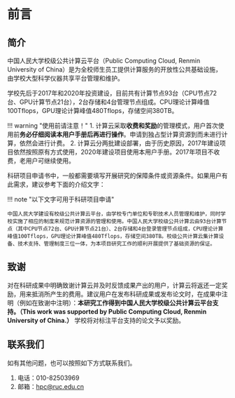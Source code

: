 # 前言

## 简介

中国人民大学校级公共计算云平台（Public Computing Cloud, Renmin University of China）是为全校师生员工提供计算服务的开放性公共基础设施，由学校大型科学仪器共享平台管理和维护。

学校先后于2017年和2020年投资建设，目前共有计算节点93台（CPU节点72台、GPU计算节点21台），2台存储和4台管理节点组成。CPU理论计算峰值100Tflops，GPU理论计算峰值480Tflops，存储空间380TB。

!!! warning "使用前请注意！"
    1. 计算云采取**收费和奖励**的管理模式，用户首次使用前**务必仔细阅读本用户手册后再进行操作**。申请到独占型计算资源到而未进行计算，依然会进行计费。
    2. 计算云分两批建设部署，由于历史原因，2017年建设项目依然按照原有方式使用，2020年建设项目使用本用户手册。2017年项目不收费，老用户可继续使用。

科研项目申请书中，一般都需要填写开展研究的保障条件或资源条件。如果用户有此需求，建议参考下面的介绍文字：

!!! note "以下文字可用于科研项目申请"

    中国人民大学建设有校级公共计算云平台，由学校专门单位和专职技术人员管理和维护，同时学校实施了相应的制度来规范计算资源的管理和使用。中国人民大学校级公共计算云由93台计算节点（其中CPU节点72台、GPU计算节点21台）、2台存储和4台登录管理节点组成，CPU理论计算峰值100Tflops，GPU理论计算峰值480Tflops，存储空间380TB。校级公共计算云集计算设备、技术支持、管理制度三位一体，为本项目研究工作的顺利开展提供了基础资源的保证。

## 致谢

对在科研成果中明确致谢计算云并及时反馈成果产出的用户，计算云将返还一定奖励，用来抵消所产生的费用。建议用户在发布科研成果或发布论文时，在成果中注明（例如在致谢中注明）：**本研究工作得到中国人民大学校级公共计算云平台支持。（This work was supported by Public Computing Cloud, Renmin University of China.）**
学校将对标注平台支持的论文予以奖励。

## 联系我们

如有其他问题，也可以按照如下方式联系我们。

1. 电话：010-82503969
2. 邮箱：<hpc@ruc.edu.cn>